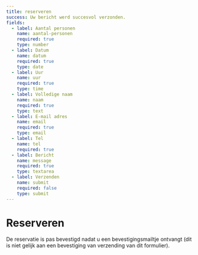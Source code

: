 ```yaml
---
title: reserveren
success: Uw bericht werd succesvol verzonden.
fields:
  - label: Aantal personen
    name: aantal-personen
    required: true
    type: number
  - label: Datum
    name: datum
    required: true
    type: date
  - label: Uur
    name: uur
    required: true
    type: time
  - label: Volledige naam
    name: naam
    required: true
    type: text
  - label: E-mail adres
    name: email
    required: true
    type: email
  - label: Tel
    name: tel
    required: true
  - label: Bericht
    name: message
    required: true
    type: textarea
  - label: Verzenden
    name: submit
    required: false
    type: submit
---
```

# Reserveren
De reservatie is pas bevestigd nadat u een bevestigingsmailtje ontvangt (dit is niet gelijk aan een bevestiging van  verzending van dit formulier).
